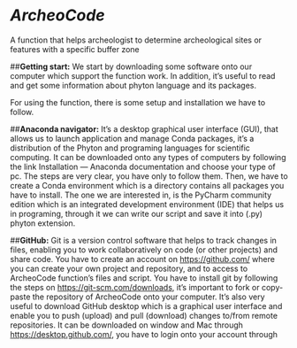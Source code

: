 # **_ArcheoCode_**
A function that helps archeologist to determine archeological sites or features with a specific buffer zone

##**Getting start:**
We start by downloading some software onto our computer which support the function work. 
In addition, it’s useful to read and get some information about phyton language and its packages. 

For using the function, there is some setup and installation we have to follow. 

##**Anaconda navigator:**
It’s a desktop graphical user interface (GUI), that allows us to launch application and manage Conda packages,
it’s a distribution of the Phyton and programing languages for scientific computing.
It can be downloaded onto any types of computers by following the link Installation — Anaconda documentation and 
choose your type of pc. The steps are very clear, you have only to follow them.
Then, we have to create a Conda environment which is a directory contains all packages you have to install. 
The one we are interested in, is the PyCharm community edition which is an integrated development environment (IDE)
that helps us in programing, through it we can write our script and save it into (.py) phyton extension. 

##**GitHub:**
Git is a version control software that helps to track changes in files, enabling you to work collaboratively on code
(or other projects) and share code. You have to create an account on https://github.com/ 
where you can create your own project and repository, and to access to ArcheoCode function’s files and script.
You have to install git by following the steps on https://git-scm.com/downloads,
it’s important to fork or copy-paste the repository of ArcheoCode onto your computer.
It’s also very useful to download GitHub desktop which is a graphical user interface and enable you to push (upload)
and pull (download) changes to/from remote repositories. It can be downloaded on window and Mac 
through https://desktop.github.com/, you have to login onto your account through 
